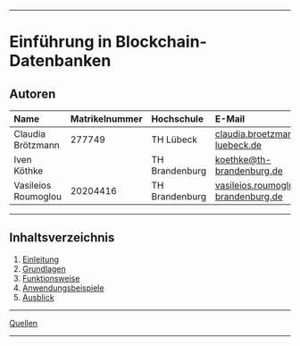 ***

# Einführung in Blockchain-Datenbanken

## Autoren

| Name                | Matrikelnummer| Hochschule       | E-Mail                                  |
|:--------------------|:--------------|:-----------------|:----------------------------------------|
| Claudia Brötzmann   | 277749        | TH Lübeck        | claudia.broetzmann@th-luebeck.de        |
| Iven Köthke         |               | TH Brandenburg   | koethke@th-brandenburg.de               |
| Vasileios Roumoglou | 20204416      | TH Brandenburg   | vasileios.roumoglou@th-brandenburg.de   |

***

## Inhaltsverzeichnis

1. [Einleitung](Einleitung.md) 
2. [Grundlagen](Grundlagen.md) 
3. [Funktionsweise](Funktionsweise.md) 
4. [Anwendungsbeispiele](Anwendungsbeispiele.md)  
5. [Ausblick](Ausblick.md)

***

[Quellen](Quellen.md) 

***
